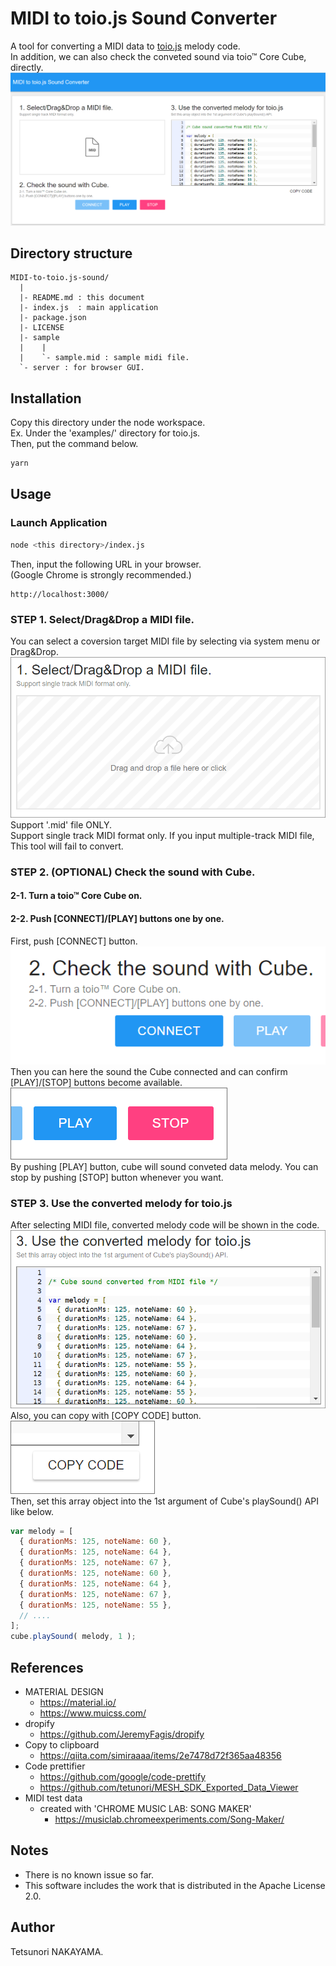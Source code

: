 # MIDI to toio.js Sound Converter
A tool for converting a MIDI data to [toio.js](https://github.com/toio/toio.js) melody code.   
In addition, we can also check the conveted sound via toio™ Core Cube, directly.   
![Screen shot](https://github.com/tetunori/MIDI-to-toio.js-sound/raw/assets/screenshot.png)  

## Directory structure
```
MIDI-to-toio.js-sound/
  |
  |- README.md : this document
  |- index.js  : main application 
  |- package.json
  |- LICENSE
  |- sample
  |    |
  |    `- sample.mid : sample midi file. 
  `- server : for browser GUI. 
```

## Installation
Copy this directory under the node workspace.  
  Ex. Under the 'examples/' directory for toio.js.  
Then, put the command below.  
```sh
yarn
```

## Usage
### Launch Application
```sh
node <this directory>/index.js
```
Then, input the following URL in your browser.  
(Google Chrome is strongly recommended.)
```
http://localhost:3000/
```

### STEP 1. Select/Drag&Drop a MIDI file.
You can select a coversion target MIDI file by selecting via system menu or Drag&Drop.  
![File Input](https://github.com/tetunori/MIDI-to-toio.js-sound/raw/assets/input_file.png)  
Support '.mid' file ONLY.  
Support single track MIDI format only. If you input multiple-track MIDI file, This tool will fail to convert.

### STEP 2. (OPTIONAL) Check the sound with Cube.
#### 2-1. Turn a toio™ Core Cube on.
#### 2-2. Push [CONNECT]/[PLAY] buttons one by one.
First, push [CONNECT] button.   
![Connect button](https://github.com/tetunori/MIDI-to-toio.js-sound/raw/assets/connect.png)  
Then you can here the sound the Cube connected and can confirm [PLAY]/[STOP] buttons become available.  
![Play/Stop button](https://github.com/tetunori/MIDI-to-toio.js-sound/raw/assets/play_stop.png)  
By pushing [PLAY] button, cube will sound conveted data melody. You can stop by pushing [STOP] button whenever you want.

### STEP 3. Use the converted melody for toio.js
After selecting MIDI file, converted melody code will be shown in the code.   
![Converted melody](https://github.com/tetunori/MIDI-to-toio.js-sound/raw/assets/converted_melody.png)  
Also, you can copy with [COPY CODE] button.  
![Copy Code button](https://github.com/tetunori/MIDI-to-toio.js-sound/raw/assets/copy_code.png)  
Then, set this array object into the 1st argument of Cube's playSound() API like below.
```javascript
var melody = [
  { durationMs: 125, noteName: 60 }, 
  { durationMs: 125, noteName: 64 }, 
  { durationMs: 125, noteName: 67 }, 
  { durationMs: 125, noteName: 60 }, 
  { durationMs: 125, noteName: 64 }, 
  { durationMs: 125, noteName: 67 }, 
  { durationMs: 125, noteName: 55 }, 
  // ....
];
cube.playSound( melody, 1 );
```

## References
* MATERIAL DESIGN  
  * https://material.io/  
  * https://www.muicss.com/  
* dropify  
  * https://github.com/JeremyFagis/dropify  
* Copy to clipboard  
  * https://qiita.com/simiraaaa/items/2e7478d72f365aa48356  
* Code prettifier  
  * https://github.com/google/code-prettify  
  * https://github.com/tetunori/MESH_SDK_Exported_Data_Viewer  
* MIDI test data  
  * created with 'CHROME MUSIC LAB: SONG MAKER'  
    * https://musiclab.chromeexperiments.com/Song-Maker/  
  
## Notes
* There is no known issue so far.
* This software includes the work that is distributed in the Apache License 2.0.

## Author
Tetsunori NAKAYAMA.
